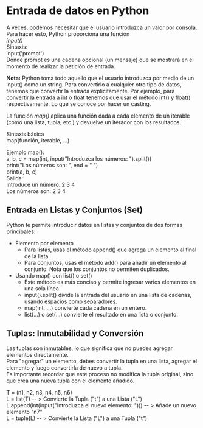 # Entrada de datos en Python

A veces, podemos necesitar que el usuario introduzca un valor por consola. Para hacer esto, Python proporciona una función  
*input()*  
Síntaxis:  
input('prompt')  
Donde prompt es una cadena opcional (un mensaje) que se mostrará en el momento de realizar la petición de entrada.  

**Nota:** Python toma todo aquello que el usuario introduzca por medio de un input() como un string. Para convertirlo a cualquier otro tipo de datos, tenemos que convertir la entrada explícitamente. Por ejemplo, para convertir la entrada a int o float tenemos que usar el método int() y float() respectivamente. Lo que se conoce por hacer un casting.  

La función *map()* aplica una función dada a cada elemento de un iterable (como una lista, tupla, etc.) y devuelve un iterador con los resultados.  

Sintaxis básica  
map(función, iterable, ...)  

Ejemplo map():  
a, b, c = map(int, input("Introduzca los números: ").split())  
print("Los números son: ", end = " ")  
print(a, b, c)  
Salida:  
Introduce un número: 2 3 4  
Los números son: 2 3 4  

## Entrada en Listas y Conjuntos (Set)

Python te permite introducir datos en listas y conjuntos de dos formas principales:  
- Elemento por elemento
  - Para listas, usas el método append() que agrega un elemento al final de la lista.  
  - Para conjuntos, usas el método add() para añadir un elemento al conjunto. Nota que los conjuntos no permiten duplicados.  
- Usando map() con list() o set()  
  - Este método es más conciso y permite ingresar varios elementos en una sola línea.  
  - input().split() divide la entrada del usuario en una lista de cadenas, usando espacios como separadores.  
  - map(int, ...) convierte cada cadena en un entero.  
  - list(...) o set(...) convierte el resultado en una lista o conjunto.  

## Tuplas: Inmutabilidad y Conversión
Las tuplas son inmutables, lo que significa que no puedes agregar elementos directamente.  
Para "agregar" un elemento, debes convertir la tupla en una lista, agregar el elemento y luego convertirla de nuevo a tupla.    
Es importante recordar que este proceso no modifica la tupla original, sino que crea una nueva tupla con el elemento añadido.  

T = (n1, n2, n3, n4, n5, n6)  
L = list(T) -- > Convierte la Tupla ("t") a una Lista ("L")  
L.append(int(input("Introduzca el nuevo elemento: "))) -- > Añade un nuevo elemento "n7"  
L = tuple(L) -- > Convierte la Lista ("L") a una Tupla ("t")  
